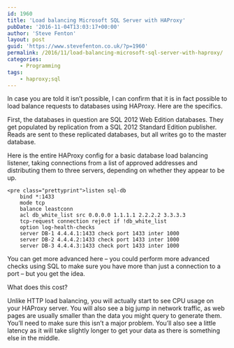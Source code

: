 ```yaml
---
id: 1960
title: 'Load balancing Microsoft SQL Server with HAProxy'
pubDate: '2016-11-04T13:03:17+00:00'
author: 'Steve Fenton'
layout: post
guid: 'https://www.stevefenton.co.uk/?p=1960'
permalink: /2016/11/load-balancing-microsoft-sql-server-with-haproxy/
categories:
    - Programming
tags:
    - haproxy;sql
---
```


In case you are told it isn’t possible, I can confirm that it is in fact possible to load balance requests to databases using HAProxy. Here are the specifics.

First, the databases in question are SQL 2012 Web Edition databases. They get populated by replication from a SQL 2012 Standard Edition publisher. Reads are sent to these replicated databases, but all writes go to the master database.

Here is the entire HAProxy config for a basic database load balancing listener, taking connections from a list of approved addresses and distributing them to three servers, depending on whether they appear to be up.

```
<pre class="prettyprint">listen sql-db
    bind *:1433
    mode tcp
    balance leastconn
    acl db_white_list src 0.0.0.0 1.1.1.1 2.2.2.2 3.3.3.3
    tcp-request connection reject if !db_white_list
    option log-health-checks
    server DB-1 4.4.4.1:1433 check port 1433 inter 1000
    server DB-2 4.4.4.2:1433 check port 1433 inter 1000
    server DB-3 4.4.4.3:1433 check port 1433 inter 1000
```

You can get more advanced here – you could perform more advanced checks using SQL to make sure you have more than just a connection to a port – but you get the idea.

What does this cost?

Unlike HTTP load balancing, you will actually start to see CPU usage on your HAProxy server. You will also see a big jump in network traffic, as web pages are usually smaller than the data you might query to generate them. You’ll need to make sure this isn’t a major problem. You’ll also see a little latency as it will take slightly longer to get your data as there is something else in the middle.